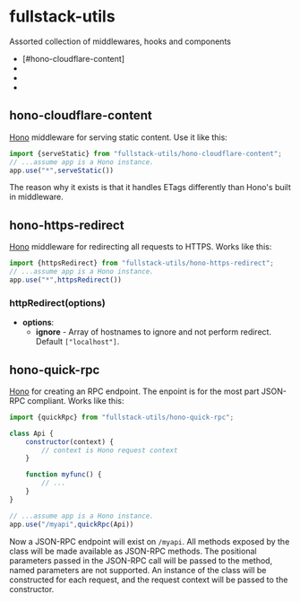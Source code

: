 # fullstack-utils
Assorted collection of middlewares, hooks and components

- [#hono-cloudflare-content]
-
-
-

## hono-cloudflare-content
[Hono](https://hono.dev/) middleware for serving static content. Use it like this:
```javascript
import {serveStatic} from "fullstack-utils/hono-cloudflare-content";
// ...assume app is a Hono instance.
app.use("*",serveStatic())
```
The reason why it exists is that it handles ETags differently than Hono's built in middleware.

## hono-https-redirect
[Hono](https://hono.dev/) middleware for redirecting all requests to HTTPS. Works like this:
```javascript
import {httpsRedirect} from "fullstack-utils/hono-https-redirect";
// ...assume app is a Hono instance.
app.use("*",httpsRedirect())
```
### httpRedirect(options)
* __options__:
  * __ignore__ - Array of hostnames to ignore and not perform redirect. Default `["localhost"]`.

## hono-quick-rpc
[Hono](https://hono.dev/) for creating an RPC endpoint. The enpoint is for the most part JSON-RPC
compliant. Works like this:

```javascript
import {quickRpc} from "fullstack-utils/hono-quick-rpc";

class Api {
    constructor(context) {
        // context is Hono request context
    }

    function myfunc() {
        // ...
    }
}

// ...assume app is a Hono instance.
app.use("/myapi",quickRpc(Api))
```
Now a JSON-RPC endpoint will exist on `/myapi`. All methods exposed by the class will be made available
as JSON-RPC methods. The positional parameters passed in the JSON-RPC call will be passed to the method,
named parameters are not supported. An instance of the class will be constructed for each request, 
and the request context will be passed to the constructor.

